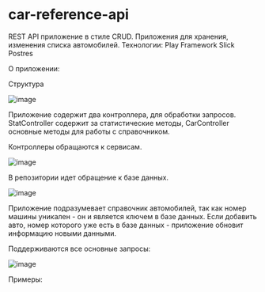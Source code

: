 # car-reference-api

REST API приложение в стиле CRUD. Приложения для хранения, изменения списка автомобилей. 
Технологии: Play Framework Slick Postres

О приложении:

Структура 

![image](https://github.com/Glaymor/car-reference-api/assets/91942559/0542a308-61d0-4896-b95b-1bab6539fe6e)

Приложение содержит два контроллера, для обработки запросов. StatController содержит за статистические методы, CarController основные методы для работы с справочником.

Контроллеры обращаются к сервисам.

![image](https://github.com/Glaymor/car-reference-api/assets/91942559/7e1e23e5-5a7d-4636-bad9-3205069e6fd3)

В репозитории идет обращение к базе данных.

![image](https://github.com/Glaymor/car-reference-api/assets/91942559/62fa650f-164f-42d3-b4db-274b2579252f)

Приложение подразумевает справочник автомобилей, так как номер машины уникален - он и является ключем в базе данных. Если добавить авто, номер которого уже есть в базе данных - приложение обновит информацию новыми данными. 

Поддерживаются все основные запросы: 

![image](https://github.com/Glaymor/car-reference-api/assets/91942559/e48ab3cf-3aee-463e-8b9c-118ac6a2ae56)

Примеры:







